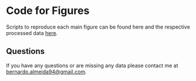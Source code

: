 # Code for Figures
Scripts to reproduce each main figure can be found here and the respective processed data [here](https://data.starklab.org/almeida/DeepSTARR/Figures_data/).

## Questions
If you have any questions or are missing any data please contact me at [bernardo.almeida94@gmail.com](mailto:bernardo.almeida94@gmail.com).
